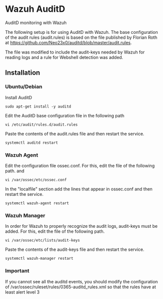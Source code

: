 # Wazuh AuditD
 AuditD monitoring with Wazuh

The following setup is for using AuditD with Wazuh. The base configuration of the audit rules (audit.rules) is based on the file published by Florian Roth at https://github.com/Neo23x0/auditd/blob/master/audit.rules. 

The file was modified to include the audit-keys needed by Wazuh for reading logs and a rule for Webshell detection was added.

## Installation

### Ubuntu/Debian


Install AuditD

    sudo apt-get install -y auditd

Edit the AuditD base configuration file in the following path

    vi /etc/audit/rules.d/audit.rules

Paste the contents of the audit.rules file and then restart the service.

    systemctl auditd restart

### Wazuh Agent

Edit the configuration file ossec.conf. For this, edit the file of the following path. and 

    vi /var/ossec/etc/ossec.conf

In the "localfile" section add the lines that appear in ossec.conf and then restart the service.

    systemctl wazuh-agent restart

### Wazuh Manager

In order for Wazuh to properly recognize the audit logs, audit-keys must be added. For this, edit the file of the following path.

    vi /var/ossec/etc/lists/audit-keys

Paste the contents of the audit-keys file and then restart the service.

    systemctl wazuh-manager restart


### Important

If you cannot see all the auditd events, you should modify the configuration of /var/ossec/ruleset/rules/0365-auditd_rules.xml so that the rules have at least alert level 3
